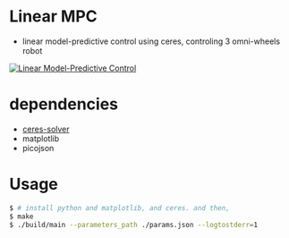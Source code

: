 # Linear MPC
- linear model-predictive control using ceres, controling 3 omni-wheels robot

[![Linear Model-Predictive Control](http://img.youtube.com/vi/sqt6TSKI2EQ/0.jpg)](http://www.youtube.com/watch?v=sqt6TSKI2EQ "Linear Model-Predictive Control")

# dependencies
- [ceres-solver](https://ceres-solver.googlesource.com/ceres-solver)
- matplotlib
- picojson

# Usage
```sh
$ # install python and matplotlib, and ceres. and then,
$ make
$ ./build/main --parameters_path ./params.json --logtostderr=1
```

